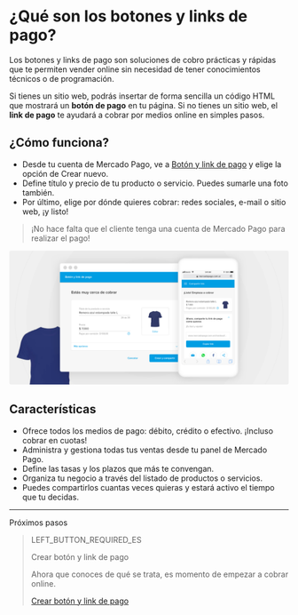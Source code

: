 # ¿Qué son los botones y links de pago?

Los botones y links de pago son soluciones de cobro prácticas y rápidas que te permiten vender online sin necesidad de tener conocimientos técnicos o de programación.

Si tienes un sitio web, podrás insertar de forma sencilla un código HTML que mostrará un **botón de pago** en tu página.
Si no tienes un sitio web, el **link de pago** te ayudará a cobrar por medios online en simples pasos.

## ¿Cómo funciona?
 - Desde tu cuenta de Mercado Pago, ve a [Botón y link de pago](https://www.mercadopago[FAKER][URL][DOMAIN]) y elige la opción de Crear nuevo.
 - Define título y precio de tu producto o servicio. Puedes sumarle una foto también.
 - Por último, elige por dónde quieres cobrar: redes sociales, e-mail o sitio web, ¡y listo!

> ¡No hace falta que el cliente tenga una cuenta de Mercado Pago para realizar el pago!

![Como funciona](/images/button/byl_crear_compartir.png)

## Características
 - Ofrece todos los medios de pago: débito, crédito o efectivo. ¡Incluso cobrar en cuotas!
 - Administra y gestiona todas tus ventas desde tu panel de Mercado Pago.
 - Define las tasas y los plazos que más te convengan.
 - Organiza tu negocio a través del listado de productos o servicios.
 - Puedes compartirlos cuantas veces quieras y estará activo el tiempo que tu decidas.

---
Próximos pasos
> LEFT_BUTTON_REQUIRED_ES
>
> Crear botón y link de pago
>
> Ahora que conoces de qué se trata, es momento de empezar a cobrar online.
>
> [Crear botón y link de pago](https://www.mercadopago[FAKER][URL][DOMAIN]/developers/es/guides/payments/button/…/)